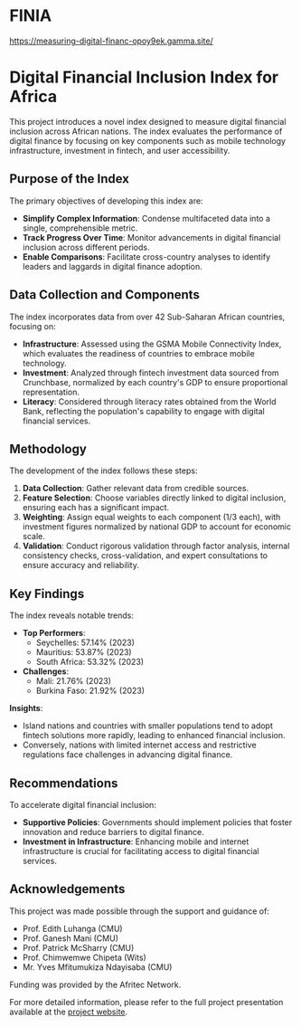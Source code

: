 # FINIA


https://measuring-digital-financ-opoy9ek.gamma.site/

# Digital Financial Inclusion Index for Africa

This project introduces a novel index designed to measure digital financial inclusion across African nations. The index evaluates the performance of digital finance by focusing on key components such as mobile technology infrastructure, investment in fintech, and user accessibility.

## Purpose of the Index

The primary objectives of developing this index are:

- **Simplify Complex Information**: Condense multifaceted data into a single, comprehensible metric.
- **Track Progress Over Time**: Monitor advancements in digital financial inclusion across different periods.
- **Enable Comparisons**: Facilitate cross-country analyses to identify leaders and laggards in digital finance adoption.

## Data Collection and Components

The index incorporates data from over 42 Sub-Saharan African countries, focusing on:

- **Infrastructure**: Assessed using the GSMA Mobile Connectivity Index, which evaluates the readiness of countries to embrace mobile technology.
- **Investment**: Analyzed through fintech investment data sourced from Crunchbase, normalized by each country's GDP to ensure proportional representation.
- **Literacy**: Considered through literacy rates obtained from the World Bank, reflecting the population's capability to engage with digital financial services.

## Methodology

The development of the index follows these steps:

1. **Data Collection**: Gather relevant data from credible sources.
2. **Feature Selection**: Choose variables directly linked to digital inclusion, ensuring each has a significant impact.
3. **Weighting**: Assign equal weights to each component (1/3 each), with investment figures normalized by national GDP to account for economic scale.
4. **Validation**: Conduct rigorous validation through factor analysis, internal consistency checks, cross-validation, and expert consultations to ensure accuracy and reliability.

## Key Findings

The index reveals notable trends:

- **Top Performers**:
  - Seychelles: 57.14% (2023)
  - Mauritius: 53.87% (2023)
  - South Africa: 53.32% (2023)
- **Challenges**:
  - Mali: 21.76% (2023)
  - Burkina Faso: 21.92% (2023)

**Insights**:

- Island nations and countries with smaller populations tend to adopt fintech solutions more rapidly, leading to enhanced financial inclusion.
- Conversely, nations with limited internet access and restrictive regulations face challenges in advancing digital finance.

## Recommendations

To accelerate digital financial inclusion:

- **Supportive Policies**: Governments should implement policies that foster innovation and reduce barriers to digital finance.
- **Investment in Infrastructure**: Enhancing mobile and internet infrastructure is crucial for facilitating access to digital financial services.

## Acknowledgements

This project was made possible through the support and guidance of:

- Prof. Edith Luhanga (CMU)
- Prof. Ganesh Mani (CMU)
- Prof. Patrick McSharry (CMU)
- Prof. Chimwemwe Chipeta (Wits)
- Mr. Yves Mfitumukiza Ndayisaba (CMU)

Funding was provided by the Afritec Network.

For more detailed information, please refer to the full project presentation available at the [project website](https://measuring-digital-financ-opoy9ek.gamma.site/). 
